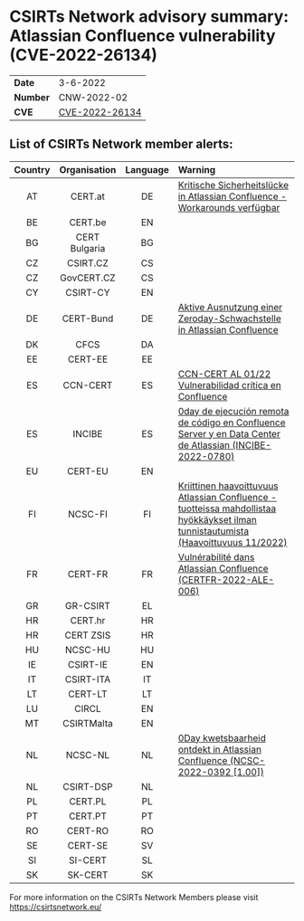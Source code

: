 # CSIRTs Network advisory summary: Atlassian Confluence vulnerability (CVE-2022-26134)

|   |   |
|---|---|
| **Date** | 3-6-2022 |
| **Number** | CNW-2022-02 |
| **CVE** | [CVE-2022-26134](https://www.cve.org/CVERecord?id=CVE-2022-26134) |

## List of CSIRTs Network member alerts:

| Country | Organisation | Language | Warning |
| :-----: | :----------: | :------: | :------ |
| AT | CERT.at | DE | [Kritische Sicherheitslücke in Atlassian Confluence - Workarounds verfügbar](https://cert.at/de/warnungen/2022/6/kritische-sicherheitslucke-in-atlassian-confluence-workarounds-verfugbar)|
| BE | CERT.be | EN | |
| BG | CERT Bulgaria | BG | |
| CZ | CSIRT.CZ | CS | |
| CZ | GovCERT.CZ | CS | |
| CY | CSIRT-CY | EN | |
| DE | CERT-Bund | DE | [Aktive Ausnutzung einer Zeroday-Schwachstelle in Atlassian Confluence](https://www.bsi.bund.de/SharedDocs/Cybersicherheitswarnungen/DE/2022/2022-232716-1032.pdf?__blob=publicationFile&v=3) |
| DK | CFCS | DA | |
| EE | CERT-EE | EE | |
| ES | CCN-CERT | ES | [CCN-CERT AL 01/22 Vulnerabilidad crítica en Confluence](https://www.ccn-cert.cni.es/seguridad-al-dia/alertas-ccn-cert/11823-vulnerabilidad-critica-en-confluence.html) |
| ES | INCIBE | ES | [0day de ejecución remota de código en Confluence Server y en Data Center de Atlassian (INCIBE-2022-0780)](https://www.incibe-cert.es/alerta-temprana/avisos-seguridad/0day-ejecucion-remota-codigo-confluence-server-y-data-center)|
| EU | CERT-EU | EN | |
| FI | NCSC-FI | FI | [Kriittinen haavoittuvuus Atlassian Confluence -tuotteissa mahdollistaa hyökkäykset ilman tunnistautumista (Haavoittuvuus 11/2022)](https://www.kyberturvallisuuskeskus.fi/fi/haavoittuvuus_11/2022)
| FR | CERT-FR | FR | [Vulnérabilité dans Atlassian Confluence (CERTFR-2022-ALE-006)](https://www.cert.ssi.gouv.fr/alerte/CERTFR-2022-ALE-006/) |
| GR | GR-CSIRT | EL | |
| HR | CERT.hr | HR | |
| HR | CERT ZSIS | HR | |
| HU | NCSC-HU | HU | |
| IE | CSIRT-IE | EN | |
| IT | CSIRT-ITA | IT | |
| LT | CERT-LT | LT | |
| LU | CIRCL | EN | |
| MT | CSIRTMalta | EN | |
| NL | NCSC-NL | NL | [0Day kwetsbaarheid ontdekt in Atlassian Confluence (NCSC-2022-0392 [1.00])](https://www.ncsc.nl/actueel/advisory?id=NCSC-2022-0392)|
| NL | CSIRT-DSP | NL | |
| PL | CERT.PL | PL | |
| PT | CERT.PT | PT | |
| RO | CERT-RO | RO | |
| SE | CERT-SE | SV | |
| SI | SI-CERT | SL | |
| SK | SK-CERT | SK | |



For more information on the CSIRTs Network Members please visit https://csirtsnetwork.eu/
